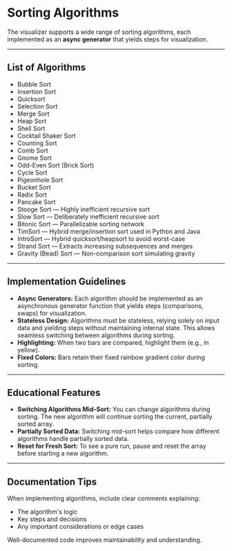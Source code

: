 # Sorting Algorithms

The visualizer supports a wide range of sorting algorithms, each implemented as an **async generator** that yields steps for visualization.

---

## List of Algorithms

- Bubble Sort
- Insertion Sort
- Quicksort
- Selection Sort
- Merge Sort
- Heap Sort
- Shell Sort
- Cocktail Shaker Sort
- Counting Sort
- Comb Sort
- Gnome Sort
- Odd-Even Sort (Brick Sort)
- Cycle Sort
- Pigeonhole Sort
- Bucket Sort
- Radix Sort
- Pancake Sort
- Stooge Sort — Highly inefficient recursive sort
- Slow Sort — Deliberately inefficient recursive sort
- Bitonic Sort — Parallelizable sorting network
- TimSort — Hybrid merge/insertion sort used in Python and Java
- IntroSort — Hybrid quicksort/heapsort to avoid worst-case
- Strand Sort — Extracts increasing subsequences and merges
- Gravity (Bead) Sort — Non-comparison sort simulating gravity

---

## Implementation Guidelines

- **Async Generators:** Each algorithm should be implemented as an asynchronous generator function that yields steps (comparisons, swaps) for visualization.
- **Stateless Design:** Algorithms must be stateless, relying solely on input data and yielding steps without maintaining internal state. This allows seamless switching between algorithms during sorting.
- **Highlighting:** When two bars are compared, highlight them (e.g., in yellow).
- **Fixed Colors:** Bars retain their fixed rainbow gradient color during sorting.

---

## Educational Features

- **Switching Algorithms Mid-Sort:** You can change algorithms during sorting. The new algorithm will continue sorting the current, partially sorted array.
- **Partially Sorted Data:** Switching mid-sort helps compare how different algorithms handle partially sorted data.
- **Reset for Fresh Sort:** To see a pure run, pause and reset the array before starting a new algorithm.

---

## Documentation Tips

When implementing algorithms, include clear comments explaining:

- The algorithm's logic
- Key steps and decisions
- Any important considerations or edge cases

Well-documented code improves maintainability and understanding.